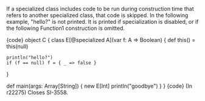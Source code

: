 If a specialized class includes code to be run during construction time that refers to another specialized class, that code is skipped.  In the following example, "hello?" is not printed.  It is printed if specialization is disabled, or if the following Function1 construction is omitted.

{code}
object C {
  class E[@specialized A](var f: A => Boolean) {
    def this() = this(null)

    println("hello?")
    if (f == null) f = { _ => false }
  }

  def main(args: Array[String]) {
    new E[Int]
    println("goodbye")
  }
}
{code}
(In r22275) Closes SI-3558.
